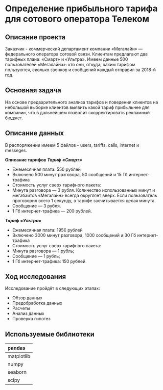 # Определение прибыльного тарифа для сотового оператора Телеком
## Описание проекта
Заказчик - коммерческий департамент компании «Мегалайн» — федерального оператора сотовой связи. 
Клиентам предлагают два тарифных плана: «Смарт» и «Ультра». 
Имеем данные 500 пользователей «Мегалайна»: кто они, откуда, каким тарифом пользуются, сколько звонков и сообщений каждый отправил за 2018-й год. 
        
## Основная задача
На основе предварительного анализа тарифов и поведения клиентов на небольшой выборке клиентов выявить какой тариф прибыльнее для компании, что в дальнейшем позволит скорректировать рекламный бюджет.

## Описание данных
В распоряжении имеем 5 файлов - users, tariffs, calls, internet и messeges.

**Описание тарифов**
***Тариф «Смарт»***
- Ежемесячная плата: 550 рублей
- Включено 500 минут разговора, 50 сообщений и 15 Гб интернет-трафика
- Стоимость услуг сверх тарифного пакета:
- Минута разговора — 3 рубля. Количество использованных минут и мегабайтов «Мегалайн» всегда округляет вверх. Если пользователь проговорил всего 1 секунду, в тарифе засчитывается целая минута.
- Сообщение — 3 рубля.
- 1 Гб интернет-трафика — 200 рублей.

***Тариф «Ультра»***
- Ежемесячная плата: 1950 рублей
- Включено 3000 минут разговора, 1000 сообщений и 30 Гб интернет-трафика
- Стоимость услуг сверх тарифного пакета:
- Минута разговора — 1 рубль;
- Сообщение — 1 рубль;
- 1 Гб интернет-трафика: 150 рублей.

## Ход исследования
Исследование пройдёт в следующих этапах:

- Обзор данных
- Предобработка данных
- Расчеты
- Анализ данных
- Проверка гипотез

## Используемые библиотеки

|pandas|
| :--------- |
|matplotlib|
|numpy|
|seaborn|
|scipy|
